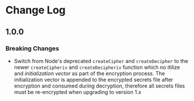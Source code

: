 # Change Log

## 1.0.0

### Breaking Changes

* Switch from Node's deprecated `createCipher` and `createDecipher` to the newer `createCipheriv` and `createDecipheriv` function which no itilize and *initialization vector* as part of the encryption process.  The initialization vector is appended to the encrypted secrets file after encryption and consumed during decryption, therefore all secrets files must be re-encrypted when upgrading to version 1.x